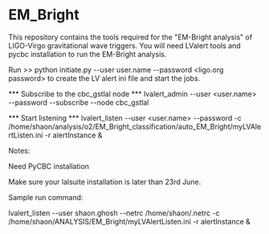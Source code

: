# EM_Bright
This repository contains the tools required for the "EM-Bright analysis" of LIGO-Virgo gravitational wave triggers. You will need LValert tools and pycbc installation to run the EM-Bright analysis.

Run >> python initiate.py --user user.name --password <ligo.org password>
to create the LV alert ini file and start the jobs.

*** Subscribe to the cbc_gstlal node ***
lvalert_admin --user <user.name> --password <your password> --subscribe --node cbc_gstlal

*** Start listening ***
lvalert_listen --user <user.name> --password <your password> -c /home/shaon/analysis/o2/EM_Bright_classification/auto_EM_Bright/myLVAlertListen.ini -r alertInstance & 

Notes: 

Need PyCBC installation 

Make sure your lalsuite installation is later than 23rd June.


Sample run command:

lvalert_listen --user shaon.ghosh  --netrc /home/shaon/.netrc -c /home/shaon/ANALYSIS/EM_Bright/myLVAlertListen.ini  -r alertInstance &


